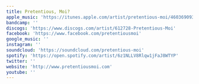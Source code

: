 ```yaml
---
title: Pretentious, Moi?
apple_music: 'https://itunes.apple.com/artist/pretentious-moi/460369093'
bandcamp: ''
discogs: 'https://www.discogs.com/artist/612728-Pretentious-Moi'
facebook: 'https://www.facebook.com/pretentiousmoi'
google_music: ''
instagram: ''
soundcloud: 'https://soundcloud.com/pretentious-moi'
spotify: 'https://open.spotify.com/artist/6z1NLLV8Rlqw1jFaJ8WTYP'
twitter: ''
website: 'http://www.pretentiousmoi.com'
youtube: ''
---
```

